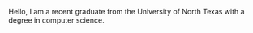 Hello, I am a recent graduate from the University of North Texas with a degree in computer science. 
